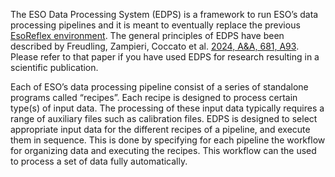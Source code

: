 The ESO Data Processing System (EDPS) is a framework to run ESO’s data processing pipelines and it is meant to
eventually replace the previous [EsoReflex environment](https://www.eso.org/sci/software/esoreflex/). The general
principles of EDPS have been described by Freudling, Zampieri, Coccato et
al. [2024, A&A, 681, A93](https://www.aanda.org/articles/aa/full_html/2024/01/aa47651-23/aa47651-23.html). Please refer
to that paper if you have used EDPS for research resulting in a scientific publication.

Each of ESO’s data processing pipeline consist of a series of standalone programs called “recipes”. Each recipe is
designed to process certain type(s) of input data. The processing of these input data typically requires a range of
auxiliary files such as calibration files. EDPS is designed to select appropriate input data for the different recipes
of a pipeline, and execute them in sequence. This is done by specifying for each pipeline the workflow for organizing
data and executing the recipes. This workflow can the used to process a set of data fully automatically.
